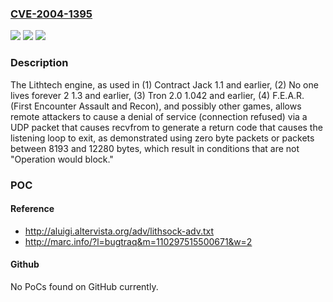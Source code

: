 ### [CVE-2004-1395](https://cve.mitre.org/cgi-bin/cvename.cgi?name=CVE-2004-1395)
![](https://img.shields.io/static/v1?label=Product&message=n%2Fa&color=blue)
![](https://img.shields.io/static/v1?label=Version&message=n%2Fa&color=blue)
![](https://img.shields.io/static/v1?label=Vulnerability&message=n%2Fa&color=brighgreen)

### Description

The Lithtech engine, as used in (1) Contract Jack 1.1 and earlier, (2) No one lives forever 2 1.3 and earlier, (3) Tron 2.0 1.042 and earlier, (4) F.E.A.R. (First Encounter Assault and Recon), and possibly other games, allows remote attackers to cause a denial of service (connection refused) via a UDP packet that causes recvfrom to generate a return code that causes the listening loop to exit, as demonstrated using zero byte packets or packets between 8193 and 12280 bytes, which result in conditions that are not "Operation would block."

### POC

#### Reference
- http://aluigi.altervista.org/adv/lithsock-adv.txt
- http://marc.info/?l=bugtraq&m=110297515500671&w=2

#### Github
No PoCs found on GitHub currently.

